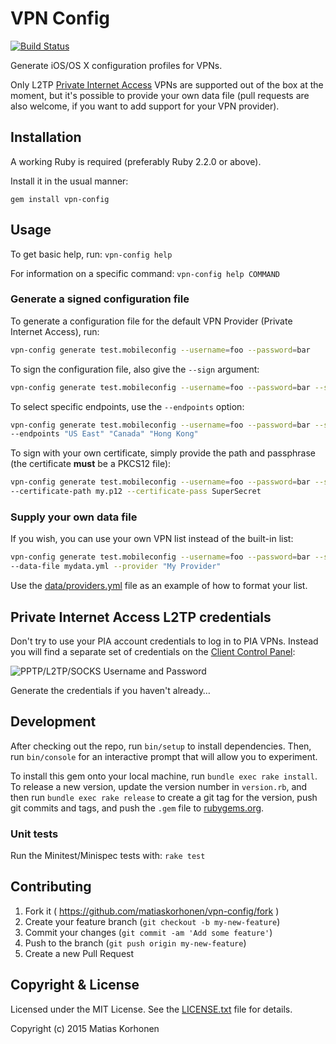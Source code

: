 # VPN Config

[![Build Status](https://travis-ci.org/matiaskorhonen/vpn-config.svg?branch=master)](https://travis-ci.org/matiaskorhonen/vpn-config)

Generate iOS/OS X configuration profiles for VPNs.

Only L2TP [Private Internet Access](https://www.privateinternetaccess.com/) VPNs are supported out of the box at the moment, but it's possible to provide your own data file (pull requests are also welcome, if you want to add support for your VPN provider).

## Installation

A working Ruby is required (preferably Ruby 2.2.0 or above).

Install it in the usual manner:

    gem install vpn-config

## Usage

To get basic help, run: `vpn-config help`

For information on a specific command: `vpn-config help COMMAND`

### Generate a signed configuration file

To generate a configuration file for the default VPN Provider (Private Internet Access), run:

```sh
vpn-config generate test.mobileconfig --username=foo --password=bar
```

To sign the configuration file, also give the `--sign` argument:

```sh
vpn-config generate test.mobileconfig --username=foo --password=bar --sign
```

To select specific endpoints, use the `--endpoints` option:

```sh
vpn-config generate test.mobileconfig --username=foo --password=bar --sign  \
--endpoints "US East" "Canada" "Hong Kong"
```

To sign with your own certificate, simply provide the path and passphrase (the certificate **must** be a PKCS12 file):

```sh
vpn-config generate test.mobileconfig --username=foo --password=bar --sign \
--certificate-path my.p12 --certificate-pass SuperSecret
```

### Supply your own data file

If you wish, you can use your own VPN list instead of the built-in list:

```sh
vpn-config generate test.mobileconfig --username=foo --password=bar --sign \
--data-file mydata.yml --provider "My Provider"
```

Use the [data/providers.yml](https://github.com/matiaskorhonen/vpn-config/blob/master/data/providers.yml) file as an example of how to format your list.

## Private Internet Access L2TP credentials

Don't try to use your PIA account credentials to log in to PIA VPNs. Instead you will find a separate set of credentials on the [Client Control Panel](https://www.privateinternetaccess.com/pages/client-control-panel):

![PPTP/L2TP/SOCKS Username and Password](http://shots.matiaskorhonen.fi/PPTPL2TPSOCKS_Username_and_Password.png)

Generate the credentials if you haven't already…

## Development

After checking out the repo, run `bin/setup` to install dependencies. Then, run `bin/console` for an interactive prompt that will allow you to experiment.

To install this gem onto your local machine, run `bundle exec rake install`. To release a new version, update the version number in `version.rb`, and then run `bundle exec rake release` to create a git tag for the version, push git commits and tags, and push the `.gem` file to [rubygems.org](https://rubygems.org).

### Unit tests

Run the Minitest/Minispec tests with: `rake test`

## Contributing

1. Fork it ( https://github.com/matiaskorhonen/vpn-config/fork )
2. Create your feature branch (`git checkout -b my-new-feature`)
3. Commit your changes (`git commit -am 'Add some feature'`)
4. Push to the branch (`git push origin my-new-feature`)
5. Create a new Pull Request

## Copyright & License

Licensed under the MIT License. See the [LICENSE.txt](/LICENSE.txt) file for details.

Copyright (c) 2015 Matias Korhonen
